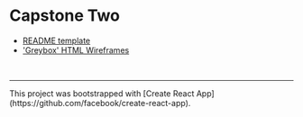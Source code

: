 # Capstone Two

* [README template](https://gist.github.com/artificialarea/18f2025bbe0711ceaa9147167350431e)
* ['Greybox' HTML Wireframes](https://artificialarea.github.io/capstone-two-client/greybox/)



<br />

<hr />
This project was bootstrapped with [Create React App](https://github.com/facebook/create-react-app).
